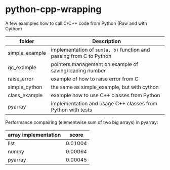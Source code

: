# python-cpp-wrapping

A few examples how to call C/C++ code from Python (Raw and with Cython)

| folder           | Description                                                           |
| -----------------|-----------------------------------------------------------------------|
| simple_example   | implementation of `sum(a, b)` function and passing from C to Python   |
| gc_example       | pointers management on example of saving/loading number               |
| raise_error      | example of how to raise error from C                                  |
| simple_cython    | the same as simple_example, but with cython                           |
| class_example    | example how to use C++ classes from Python                            |
| pyarray          | implementation and usage C++ classes from Python with tests           |

Performance compairing (elementwise sum of two big arrays) in pyarray:

| array implementation | score   |
|----------------------|---------|
| list                 | 0.01004 |
| numpy                | 0.00064 |
| pyarray              | 0.00045 |
